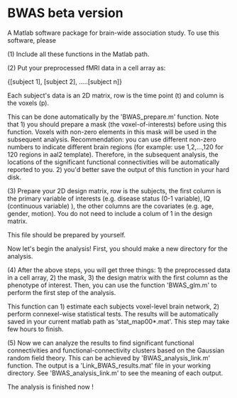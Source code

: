 # BWAS beta version

A Matlab software package for brain-wide association study. To use this software, please

(1) Include all these functions in the Matlab path.

(2) Put your preprocessed fMRI data in a cell array as:

{[subject 1], [subject 2], .....[subject n]}

Each subject's data is an 2D matrix, row is the time point (t) and column is the voxels (p).

This can be done automatically by the 'BWAS_prepare.m' function. Note that 1) you should prepare a mask (the voxel-of-interests) before using this function. Voxels with non-zero elements in this mask will be used in the subsequent analysis. Recommendation: you can use different non-zero numbers to indicate different brain regions (for example: use 1,2,...,120 for 120 regions in aal2 template). Therefore, in the subsequent analysis, the locations of the significant functional connectivities will be automatically reported to you.
2) you'd better save the output of this function in your hard disk.


(3) Prepare your 2D design matrix, row is the subjects, the first column is the primary variable of interests (e.g. disease status (0-1 variable), IQ (continuous variable) ), the other columns are the covariates (e.g. age, gender, motion). You do not need to include a colum of 1 in the design matrix.

This file should be prepared by yourself.

Now let's begin the analysis! First, you should make a new directory for the analysis.

(4) After the above steps, you will get three things: 1) the preprocessed data in a cell array, 2) the mask, 3) the design matrix with the first column as the phenotype of interest. Then, you can use the function 'BWAS_glm.m'  to perform the first step of the analysis. 

This function can 1) estimate each subjects voxel-level brain network, 2) perform connexel-wise statistical tests. The results will be automatically saved in your current matlab path as 'stat_map00*.mat'. This step may take few hours to finish.

(5) Now we can analyze the results to find significant functional connectivities and functional-connectivity clusters based on the Gaussian random field theory. This can be achieved by 'BWAS_analysis_link.m' function. The output is a 'Link_BWAS_results.mat' file in your working directory. See 'BWAS_analysis_link.m' to see the meaning of each output.

The analysis is finished now !



